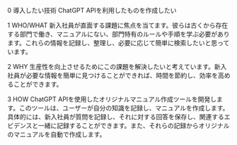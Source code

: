 0 導入したい技術
 ChatGPT APIを利用したものを作成したい

1 WHO/WHAT
新入社員が直面する課題に焦点を当てます。彼らは古くから存在する部門で働き、マニュアルにない、部門特有のルールや手順を学ぶ必要があります。これらの情報を記録し、整理し、必要に応じて簡単に検索したいと思っています。

2 WHY
生産性を向上させるためにこの課題を解決したいと考えています。新入社員が必要な情報を簡単に見つけることができれば、時間を節約し、効率を高めることができます。

3 HOW
ChatGPT APIを使用したオリジナルマニュアル作成ツールを開発します。このツールは、ユーザーが自分の知識を記録し、マニュアルを作成します。具体的には、新入社員が質問を記録し、それに対する回答を保存し、関連するエビデンスと一緒に記録することができます。また、それらの記録からオリジナルのマニュアルを自動で作成します。